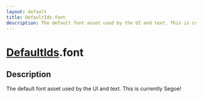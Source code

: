 ```yaml
---
layout: default
title: DefaultIds.font
description: The default font asset used by the UI and text. This is currently Segoe!
---
```

# [DefaultIds]({{site.url}}/Pages/Reference/DefaultIds.html).font

## Description
The default font asset used by the UI and text. This is currently Segoe!


